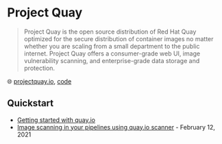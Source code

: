# Project Quay

> Project Quay is the open source distribution of Red Hat Quay optimized for the secure distribution of container images no matter whether you are scaling from a small department to the public internet.
> Project Quay offers a consumer-grade web UI, image vulnerability scanning, and enterprise-grade data storage and protection.

🌐 [projectquay.io](https://www.projectquay.io/), [code](https://github.com/quay)

## Quickstart

* [Getting started with quay.io](https://docs.quay.io/solution/getting-started.html)
* [Image scanning in your pipelines using quay.io scanner](https://www.redhat.com/sysadmin/using-quayio-scanner) - February 12, 2021
